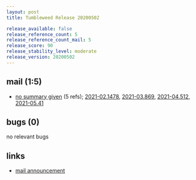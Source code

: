 ```yaml
---
layout: post
title: Tumbleweed Release 20200502

release_available: false
release_reference_count: 5
release_reference_count_mail: 5
release_score: 90
release_stability_level: moderate
release_version: 20200502
---
```


## mail (1:5)

- [no summary given](https://lists.opensuse.org/archives/list/factory@lists.opensuse.org/thread/VW4GO4KIETTTKE4HY432KSWXQDLNVGMR) (5 refs); [2021-02.1478](https://lists.opensuse.org/archives/list/factory@lists.opensuse.org/thread/VW4GO4KIETTTKE4HY432KSWXQDLNVGMR), [2021-03.869](https://lists.opensuse.org/archives/list/factory@lists.opensuse.org/thread/VW4GO4KIETTTKE4HY432KSWXQDLNVGMR), [2021-04.512](https://lists.opensuse.org/archives/list/factory@lists.opensuse.org/thread/VW4GO4KIETTTKE4HY432KSWXQDLNVGMR), [2021-05.41](https://lists.opensuse.org/archives/list/factory@lists.opensuse.org/thread/VW4GO4KIETTTKE4HY432KSWXQDLNVGMR)

## bugs (0)

<!--more-->

no relevant bugs



## links

- [mail announcement](https://lists.opensuse.org/archives/list/factory@lists.opensuse.org/thread/VW4GO4KIETTTKE4HY432KSWXQDLNVGMR)
